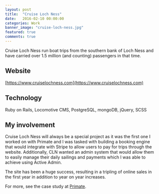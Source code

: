 ```yaml
---
layout: post
title:  "Cruise Loch Ness"
date:   2016-02-10 00:00:00
categories: Work
banner_image: "cruise-loch-ness.jpg"
featured: true
comments: true
---
```


Cruise Loch Ness run boat trips from the southern bank of Loch Ness and have carried over 1.5 million (and counting) passengers in that time.

<!--more-->

## Website

[https://www.cruiselochness.com](https://www.cruiselochness.com)

## Technology

Ruby on Rails, Locomotive CMS, PostgreSQL, mongoDB, jQuery, SCSS

## My involvement

Cruise Loch Ness will always be a special project as it was the first one I worked on with Primate and I was tasked with building a booking engine that would integrate with Stripe to allow users to pay for trips through the website. Additionally, CLN wanted an admin system that would allow them to easily manage their daily sailings and payments which I was able to achieve using Active Admin.

The site has been a huge success, resulting in a tripling of online sales in the first year in addition to year on year increases.

For more, see the case study at [Primate](https://www.primate.co.uk/clients/cln).
